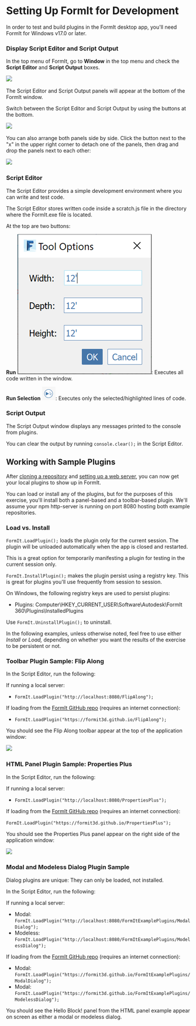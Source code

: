 # Setting Up FormIt for Development

In order to test and build plugins in the FormIt desktop app, you'll need FormIt for Windows v17.0 or later.

### **Display Script Editor and Script Output**

In the top menu of FormIt, go to **Window** in the top menu and check the **Script Editor** and **Script Output** boxes.

![](https://formit3d.github.io/FormItExamplePlugins/docs/images/EnableDevelopmentWindows.PNG)

The Script Editor and Script Output panels will appear at the bottom of the FormIt window.

Switch between the Script Editor and Script Output by using the buttons at the bottom.

![](https://formit3d.github.io/FormItExamplePlugins/docs/images/ScriptEditorDefaultState.PNG)

You can also arrange both panels side by side. Click the button next to the "x" in the upper right corner to detach one of the panels, then drag and drop the panels next to each other:

![](https://formit3d.github.io/FormItExamplePlugins/docs/images/ScriptEditor+ScriptOutputConfiguration.gif)

### **Script Editor**

The Script Editor provides a simple development environment where you can write and test code.

The Script Editor stores written code inside a scratch.js file in the directory where the FormIt.exe file is located.

At the top are two buttons:

**Run** ![](<../../../.gitbook/assets/image (8).png>): Executes all code written in the window.

**Run Selection** ![](<../../../.gitbook/assets/image (52).png>): Executes only the selected/highlighted lines of code.

### **Script Output**

The Script Output window displays any messages printed to the console from plugins.

You can clear the output by running `console.clear();` in the Script Editor.

## Working with Sample Plugins

After [cloning a repository](cloning-a-sample-plugin.md) and [setting up a web server](hosting-a-plugin-on-a-local-server.md), you can now get your local plugins to show up in FormIt.

You can load or install any of the plugins, but for the purposes of this exercise, you'll install both a panel-based and a toolbar-based plugin. We'll assume your npm http-server is running on port 8080 hosting both example repositories.

### **Load vs. Install**

`FormIt.LoadPlugin();` loads the plugin only for the current session. The plugin will be unloaded automatically when the app is closed and restarted.

This is a great option for temporarily manifesting a plugin for testing in the current session only.

`FormIt.InstallPlugin();` makes the plugin persist using a registry key. This is great for plugins you'll use frequently from session to session.

On Windows, the following registry keys are used to persist plugins:

* Plugins: Computer\HKEY\_CURRENT\_USER\Software\Autodesk\FormIt 360\Plugins\InstalledPlugins

Use `FormIt.UninstallPlugin();` to uninstall.

In the following examples, unless otherwise noted, feel free to use either _Install_ or _Load,_ depending on whether you want the results of the exercise to be persistent or not.

### **Toolbar Plugin Sample: Flip Along**

In the Script Editor, run the following:

If running a local server:

* `FormIt.LoadPlugin("http://localhost:8080/FlipAlong");`

If loading from the [FormIt GitHub repo](https://github.com/FormIt3D/) (requires an internet connection):

* `FormIt.LoadPlugin("https://formit3d.github.io/FlipAlong");`

You should see the Flip Along toolbar appear at the top of the application window:

![](https://formit3d.github.io/FormItExamplePlugins/docs/images/FlipAlongToolbar.PNG)

### **HTML Panel Plugin Sample: Properties Plus**

In the Script Editor, run the following:

If running a local server:

* `FormIt.LoadPlugin("http://localhost:8080/PropertiesPlus");`

If loading from the [FormIt GitHub repo](https://github.com/FormIt3D/) (requires an internet connection):

`FormIt.LoadPlugin("https://formit3d.github.io/PropertiesPlus");`

You should see the Properties Plus panel appear on the right side of the application window:

![](https://formit3d.github.io/FormItExamplePlugins/docs/images/PropertiesPlusPanel.png)

### **Modal and Modeless Dialog Plugin Sample**

Dialog plugins are unique: They can only be loaded, not installed.

In the Script Editor, run the following:

If running a local server:

* Modal: `FormIt.LoadPlugin("http://localhost:8080/FormItExamplePlugins/ModalDialog");`
* Modeless: `FormIt.LoadPlugin("http://localhost:8080/FormItExamplePlugins/ModelessDialog");`

If loading from the [FormIt GitHub repo](https://github.com/FormIt3D/) (requires an internet connection):

* Modal: `FormIt.LoadPlugin("https://formit3d.github.io/FormItExamplePlugins/ModalDialog");`
* Modal: `FormIt.LoadPlugin("https://formit3d.github.io/FormItExamplePlugins/ModelessDialog");`

You should see the Hello Block! panel from the HTML panel example appear on screen as either a modal or modeless dialog.
